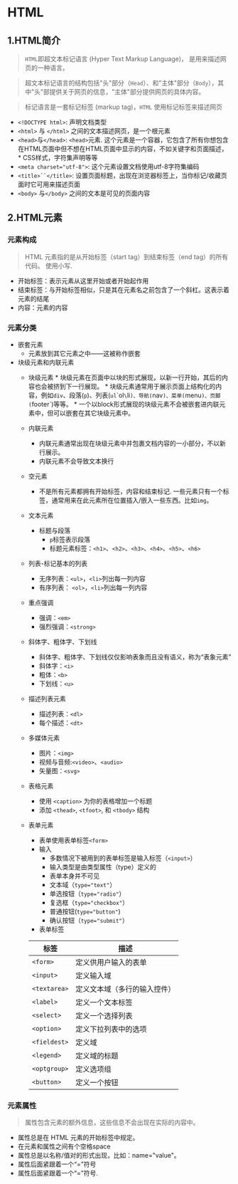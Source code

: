 # HTML

## 1.HTML简介
> `HTML`即超文本标记语言 (Hyper Text Markup Language)， 是用来描述网页的一种语言。

> 超文本标记语言的结构包括"头"部分（`Head`）、和"主体"部分（`Body`），其中"头"部提供关于网页的信息，"主体"部分提供网页的具体内容。

> 标记语言是一套标记标签 (markup tag)，`HTML` 使用标记标签来描述网页

   * `<!DOCTYPE html>`: 声明文档类型
   * `<html>` 与 `</html>` 之间的文本描述网页，是一个根元素
   * `<head>`与`</head>`: `<head>`元素. 这个元素是一个容器，它包含了所有你想包含在HTML页面中但不想在HTML页面中显示的内容，不如关键字和页面描述，    * CSS样式，字符集声明等等
   * `<meta charset="utf-8">`: 这个元素设置文档使用utf-8字符集编码
   * `<title>``</title>`: 设置页面标题，出现在浏览器标签上，当你标记/收藏页面时它可用来描述页面
   * `<body>` 与`</body>` 之间的文本是可见的页面内容
## 2.HTML元素
### 元素构成
> HTML 元素指的是从开始标签（start tag）到结束标签（end tag）的所有代码。
> 使用小写.

   * 开始标签：表示元素从这里开始或者开始起作用
   * 结束标签：与开始标签相似，只是其在元素名之前包含了一个斜杠。这表示着元素的结尾
   * 内容：元素的内容
### 元素分类
   * 嵌套元素
      * 元素放到其它元素之中——这被称作嵌套
   * 块级元素和内联元素
      * 块级元素
            * 块级元素在页面中以块的形式展现，以新一行开始，其后的内容也会被挤到下一行展现。
            * 块级元素通常用于展示页面上结构化的内容，例如`div`、段落(`p`)、列表(`ul`\`ol`\`li`)、导航(`nav`)、菜单(`menu`)、页脚(`footer`)等等。
            * 一个以block形式展现的块级元素不会被嵌套进内联元素中，但可以嵌套在其它块级元素中。
      * 内联元素
        * 内联元素通常出现在块级元素中并包裹文档内容的一小部分，不以新行展示。
        * 内联元素不会导致文本换行
      * 空元素
        * 不是所有元素都拥有开始标签，内容和结束标记. 一些元素只有一个标签，通常用来在此元素所在位置插入/嵌入一些东西。比如`img`。
      * 文本元素
        * 标题与段落
            * `p`标签表示段落
            * 标题元素标签：`<h1>`、`<h2>`、`<h3>`、`<h4>`、`<h5>`、`<h6>`
      * 列表-标记基本的列表
        * 无序列表：`<ul>`，`<li>`列出每一列内容
        * 有序列表： `<ol>`，`<li>`列出每一列内容
      * 重点强调
        * 强调：`<em>`
        * 强烈强调：`<strong>`
      * 斜体字、粗体字、下划线
        * 斜体字、粗体字、下划线仅仅影响表象而且没有语义，称为“表象元素”
        * 斜体字：`<i>`
        * 粗体：`<b>`
        * 下划线：`<u>`
      * 描述列表元素
        * 描述列表：`<dl>`
        * 每个描述：`<dt>`
      * 多媒体元素
        * 图片：`<img>`
        * 视频与音频:`<video>`、`<audio>`
        * 矢量图：`<svg>`
      * 表格元素
        * 使用 `<caption>` 为你的表格增加一个标题
        * 添加 `<thead>`, `<tfoot>`, 和 `<tbody>` 结构
      * 表单元素
        * 表单使用表单标签`<form>`
        * 输入
            * 多数情况下被用到的表单标签是输入标签（`<input>`）
            * 输入类型是由类型属性（type）定义的
            * 表单本身并不可见
            * 文本域（`type="text"`）
            * 单选按钮（`type="radio"`）
            * 复选框（`type="checkbox"`）
            * 普通按钮(`type="button"`)
            * 确认按钮（`type="submit"`）
        * 表单标签
            
         标签 | 描述
          ------ | ------
         `<form>` | 定义供用户输入的表单
         `<input>` | 定义输入域
          `<textarea>` | 定义文本域（多行的输入控件）
          `<label>` | 定义一个文本标签
          `<select>` | 定义一个选择列表
          `<option>` | 定义下拉列表中的选项
          `<fieldest>` | 定义域
          `<legend>` | 定义域的标题
          `<optgroup>` | 定义选项组
          `<button>` | 定义一个按钮
### 元素属性
>属性包含元素的额外信息，这些信息不会出现在实际的内容中。

   * 属性总是在 HTML 元素的开始标签中规定。
   * 在元素和属性之间有个空格space
   * 属性总是以名称/值对的形式出现，比如：name="value"。
   * 属性后面紧跟着一个“=”符号
   * 属性后面紧跟着一个“=”符号.

